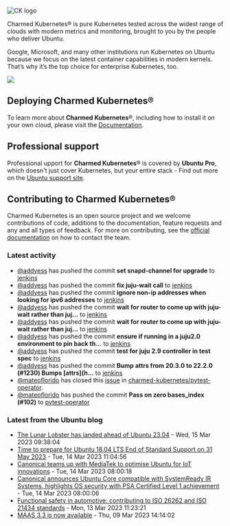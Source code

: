 ![CK logo](https://assets.ubuntu.com/v1/451d4cf4-Charmed+Kubernetes_RGB_onWhite_2022.svg)

Charmed Kubernetes® is pure Kubernetes tested across the widest range of clouds with modern metrics and monitoring, brought to you by the people who deliver Ubuntu.

Google, Microsoft, and many other institutions run Kubernetes on Ubuntu because we focus on the latest container capabilities in modern kernels. That’s why it’s the top choice for enterprise Kubernetes, too.

![](https://assets.ubuntu.com/v1/843c77b6-juju-at-a-glace.svg)

## Deploying Charmed Kubernetes®

To learn more about **Charmed Kubernetes**®, including how to install it on your own cloud, please visit the [Documentation][docs].

## Professional support

Professional upport for **Charmed Kubernetes**® is covered by **Ubuntu Pro**, which doesn't just cover Kubernetes, but your entire stack - Find out more on the [Ubuntu support site](https://ubuntu.com/support).

## Contributing to Charmed Kubernetes®

Charmed Kubernetes is an open source project and we welcome contributions of code, additions to the documentation, feature requests and any and all types of feedback. For more on contributing, see the [official documentation][get-in-touch] on how to contact the team.

<!-- LINKS -->
[docs]: https://ubuntu.com/kubernetes/docs
[get-in-touch]: https://ubuntu.com/kubernetes/docs/get-in-touch

### Latest activity

<!-- activity starts -->
 - [@addyess](https://github.com/addyess) has pushed the commit **set snapd-channel for upgrade** to [jenkins](https://github.com/charmed-kubernetes/jenkins)
 - [@addyess](https://github.com/addyess) has pushed the commit **fix juju-wait call** to [jenkins](https://github.com/charmed-kubernetes/jenkins)
 - [@addyess](https://github.com/addyess) has pushed the commit **ignore non-ip addresses when looking for ipv6 addresses** to [jenkins](https://github.com/charmed-kubernetes/jenkins)
 - [@addyess](https://github.com/addyess) has pushed the commit **wait for router to come up with juju-wait rather than juj...** to [jenkins](https://github.com/charmed-kubernetes/jenkins)
 - [@addyess](https://github.com/addyess) has pushed the commit **wait for router to come up with juju-wait rather than juj...** to [jenkins](https://github.com/charmed-kubernetes/jenkins)
 - [@addyess](https://github.com/addyess) has pushed the commit **ensure if running in a juju2.0 environment to pin back th...** to [jenkins](https://github.com/charmed-kubernetes/jenkins)
 - [@addyess](https://github.com/addyess) has pushed the commit **test for juju 2.9 controller in test spec** to [jenkins](https://github.com/charmed-kubernetes/jenkins)
 - [@addyess](https://github.com/addyess) has pushed the commit **Bump attrs from 20.3.0 to 22.2.0 (#1230)  Bumps [attrs](h...** to [jenkins](https://github.com/charmed-kubernetes/jenkins)
 - [@mateoflorido](https://github.com/mateoflorido) has closed this [issue](https://github.com/charmed-kubernetes/pytest-operator/issues/101) in [charmed-kubernetes/pytest-operator](https://api.github.com/repos/charmed-kubernetes/pytest-operator).
 - [@mateoflorido](https://github.com/mateoflorido) has pushed the commit **Pass on zero bases_index (#102)** to [pytest-operator](https://github.com/charmed-kubernetes/pytest-operator)
<!-- activity ends -->

<!-- roadmap starts -->

<!-- roadmap ends -->

### Latest from the Ubuntu blog

<!-- blog starts -->
* [The Lunar Lobster has landed ahead of Ubuntu 23.04](https://ubuntu.com//blog/lunar-lobster-has-landed) - Wed, 15 Mar 2023 09:38:04 
* [Time to prepare for Ubuntu 18.04 LTS End of Standard Support on 31 May 2023](https://ubuntu.com//blog/18-04-end-of-standard-support) - Tue, 14 Mar 2023 11:04:56 
* [Canonical teams up with MediaTek to optimise Ubuntu for IoT innovations](https://ubuntu.com//blog/canonical-mediatek-iot-innovations) - Tue, 14 Mar 2023 08:00:18 
* [Canonical announces Ubuntu Core compatible with SystemReady IR Systems, highlights OS security with PSA Certified Level 1 achievement](https://ubuntu.com//blog/systemready-and-psa-certification-for-ubuntu-core) - Tue, 14 Mar 2023 08:00:06 
* [Functional safety in automotive: contributing to ISO 26262 and ISO 21434 standards](https://ubuntu.com//blog/functional-safety-in-automotive-contributing-to-iso-26262-and-iso-21434-standards) - Mon, 13 Mar 2023 11:23:21 
* [MAAS 3.3 is now available](https://ubuntu.com//blog/maas-3-3-available) - Thu, 09 Mar 2023 14:14:02 
<!-- blog ends -->
